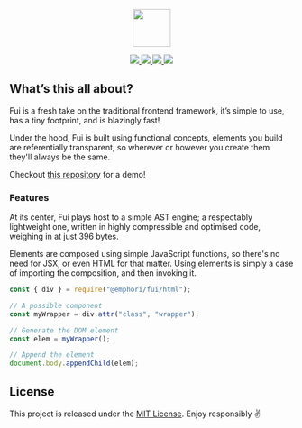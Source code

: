 <p align="center">
  <a href="#">
    <img src="https://cdn.jsdelivr.net/gh/emphori/fui@master/.github/logo-67x122@2x.png" width="67px" />
  </a>
</p>

<p align="center">
  <a href="https://www.npmjs.com/package/@emphori/fui">
    <img src="https://img.shields.io/npm/v/@emphori/fui.svg?style=flat-square" />
  </a>
  <a href="#">
    <img src="https://img.shields.io/github/workflow/status/Emphori/fui/Build.svg?style=flat-square" />
  </a>
  <a href="https://coveralls.io/github/Emphori/fui">
    <img src="https://img.shields.io/coveralls/github/Emphori/fui.svg?style=flat-square" />
  </a>
  <a href="https://lgtm.com/projects/g/Emphori/fui">
    <img src="https://img.shields.io/lgtm/grade/javascript/github/Emphori/fui.svg?style=flat-square">
  </a>
</p>

## What’s this all about?

Fui is a fresh take on the traditional frontend framework, it’s simple to use,
has a tiny footprint, and is blazingly fast!

Under the hood, Fui is built using functional concepts, elements you build are
referentially transparent, so wherever or however you create them they'll always
be the same.

Checkout [this repository](https://git.io/fjvBY) for a demo!

### Features

At its center, Fui plays host to a simple AST engine; a respectably lightweight
one, written in highly compressible and optimised code, weighing in at just 396
bytes.

Elements are composed using simple JavaScript functions, so there's no need for
JSX, or even HTML for that matter. Using elements is simply a case of importing
the composition, and then invoking it.

```javascript
const { div } = require("@emphori/fui/html");

// A possible component
const myWrapper = div.attr("class", "wrapper");

// Generate the DOM element
const elem = myWrapper();

// Append the element
document.body.appendChild(elem);
```

## License

This project is released under the [MIT License](./LICENSE). Enjoy responsibly
✌️
